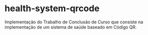 # health-system-qrcode
Implementação do Trabalho de Conclusão de Curso que consiste na implementação de um sistema de saúde baseado em Código QR.
